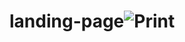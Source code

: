 # landing-page![Print](https://user-images.githubusercontent.com/95660275/172433408-cb95f3a1-fa7d-4f7a-8518-4558c52d1758.png)
